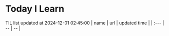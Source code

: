 # Today I Learn 
TIL list updated at 2024-12-01 02:45:00
| name | url | updated time |
| :--- | -- | -- |
